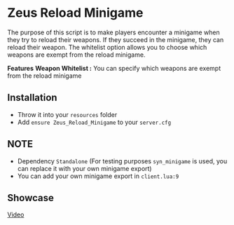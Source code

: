 # Zeus Reload Minigame
The purpose of this script is to make players encounter a minigame when they try to reload their weapons. If they succeed in the minigame, they can reload their weapon. The whitelist option allows you to choose which weapons are exempt from the reload minigame.

**Features**
**Weapon Whitelist :** You can specify which weapons are exempt from the reload minigame

## Installation
- Throw it into your `resources` folder
- Add `ensure Zeus_Reload_Minigame` to your `server.cfg`

## NOTE
- Dependency `Standalone` (For testing purposes `syn_minigame` is used, you can replace it with your own minigame export)
- You can add your own minigame export in `client.lua:9`

## Showcase

[Video](https://youtu.be/UbkbD0lEXh4)